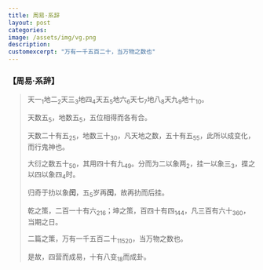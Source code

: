 ```yaml
---
title: 周易·系辞 
layout: post
categories:
image: /assets/img/vg.png
description:
customexcerpt: "万有一千五百二十，当万物之数也"
---
```


### 【周易·系辞】

> 天一<sub>1</sub>地二<sub>2</sub>天三<sub>3</sub>地四<sub>4</sub>天五<sub>5</sub>地六<sub>6</sub>天七<sub>7</sub>地八<sub>8</sub>天九<sub>9</sub>地十<sub>10</sub>。
> 
> 天数五<sub>5</sub>，地数五<sub>5</sub>，五位相得而各有合。
> 
> 天数二十有五<sub>25</sub>，地数三十<sub>30</sub>，凡天地之数，五十有五<sub>55</sub>，此所以成变化，而行鬼神也。
> 
> 大衍之数五十<sub>50</sub>，其用四十有九<sub>49</sub>。分而为二以象两<sub>2</sub>，挂一以象三<sub>3</sub>，揲之以四以象四<sub>4</sub>时。
> 
> 归奇于扐以象**闰**，五<sub>5</sub>岁再**闰**，故再扐而后挂。
> 
> 乾之策，二百一十有六<sub>216</sub>；坤之策，百四十有四<sub>144</sub>，凡三百有六十<sub>360</sub>，当期之日。
> 
> 二篇之策，万有一千五百二十<sub>11520</sub>，当万物之数也。
> 
> 是故，四营而成易，十有八变<sub>18</sub>而成卦。